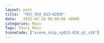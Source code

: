 ```yaml
---
layout: post
title:  "메인_회상_013~028장"
date:   2022-05-18 08:00:00 +0000
categories: Main
Tags: Story Main
SceneCode: ["scene_skip_cp013-028_q1_s10"]
---
```

